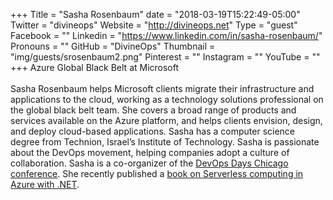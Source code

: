 +++
Title = "Sasha Rosenbaum"
date = "2018-03-19T15:22:49-05:00"
Twitter = "divineops"
Website = "http://divineops.net"
Type = "guest"
Facebook = ""
Linkedin = "https://www.linkedin.com/in/sasha-rosenbaum/"
Pronouns = ""
GitHub = "DivineOps"
Thumbnail = "img/guests/srosenbaum2.png"
Pinterest = ""
Instagram = ""
YouTube = ""
+++
Azure Global Black Belt at Microsoft<br /><br />Sasha Rosenbaum helps Microsoft clients migrate their infrastructure and applications to the cloud, working as a technology solutions professional on the global black belt team. She covers a broad range of products and services available on the Azure platform, and helps clients envision, design, and deploy cloud-based applications. Sasha has a computer science degree from Technion, Israel’s Institute of Technology. Sasha is passionate about the DevOps movement, helping companies adopt a culture of collaboration. Sasha is a co-organizer of the [DevOps Days Chicago conference](https://www.devopsdayschi.org). She recently published a [book on Serverless computing in Azure with .NET](https://www.amazon.com/Serverless-computing-Azure-NET-deployment/dp/1787288390).
